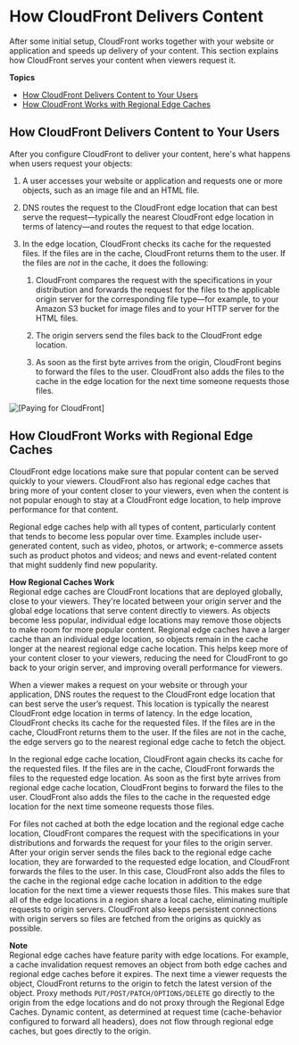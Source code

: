 # How CloudFront Delivers Content<a name="HowCloudFrontWorks"></a>

After some initial setup, CloudFront works together with your website or application and speeds up delivery of your content\. This section explains how CloudFront serves your content when viewers request it\. 

**Topics**
+ [How CloudFront Delivers Content to Your Users](#HowCloudFrontWorksContentDelivery)
+ [How CloudFront Works with Regional Edge Caches](#CloudFrontRegionaledgecaches)

## How CloudFront Delivers Content to Your Users<a name="HowCloudFrontWorksContentDelivery"></a>

After you configure CloudFront to deliver your content, here's what happens when users request your objects:

1. A user accesses your website or application and requests one or more objects, such as an image file and an HTML file\.

1. DNS routes the request to the CloudFront edge location that can best serve the request—typically the nearest CloudFront edge location in terms of latency—and routes the request to that edge location\. 

1. In the edge location, CloudFront checks its cache for the requested files\. If the files are in the cache, CloudFront returns them to the user\. If the files are *not* in the cache, it does the following:

   1. CloudFront compares the request with the specifications in your distribution and forwards the request for the files to the applicable origin server for the corresponding file type—for example, to your Amazon S3 bucket for image files and to your HTTP server for the HTML files\. 

   1. The origin servers send the files back to the CloudFront edge location\.

   1. As soon as the first byte arrives from the origin, CloudFront begins to forward the files to the user\. CloudFront also adds the files to the cache in the edge location for the next time someone requests those files\.

![\[Paying for CloudFront\]](http://docs.aws.amazon.com/AmazonCloudFront/latest/DeveloperGuide/images/how-cloudfront-delivers-content.png)

## How CloudFront Works with Regional Edge Caches<a name="CloudFrontRegionaledgecaches"></a>

CloudFront edge locations make sure that popular content can be served quickly to your viewers\. CloudFront also has regional edge caches that bring more of your content closer to your viewers, even when the content is not popular enough to stay at a CloudFront edge location, to help improve performance for that content\.

Regional edge caches help with all types of content, particularly content that tends to become less popular over time\. Examples include user\-generated content, such as video, photos, or artwork; e\-commerce assets such as product photos and videos; and news and event\-related content that might suddenly find new popularity\.

**How Regional Caches Work**  
Regional edge caches are CloudFront locations that are deployed globally, close to your viewers\. They're located between your origin server and the global edge locations that serve content directly to viewers\. As objects become less popular, individual edge locations may remove those objects to make room for more popular content\. Regional edge caches have a larger cache than an individual edge location, so objects remain in the cache longer at the nearest regional edge cache location\. This helps keep more of your content closer to your viewers, reducing the need for CloudFront to go back to your origin server, and improving overall performance for viewers\. 

When a viewer makes a request on your website or through your application, DNS routes the request to the CloudFront edge location that can best serve the user’s request\. This location is typically the nearest CloudFront edge location in terms of latency\. In the edge location, CloudFront checks its cache for the requested files\. If the files are in the cache, CloudFront returns them to the user\. If the files are not in the cache, the edge servers go to the nearest regional edge cache to fetch the object\. 

In the regional edge cache location, CloudFront again checks its cache for the requested files\. If the files are in the cache, CloudFront forwards the files to the requested edge location\. As soon as the first byte arrives from regional edge cache location, CloudFront begins to forward the files to the user\. CloudFront also adds the files to the cache in the requested edge location for the next time someone requests those files\. 

For files not cached at both the edge location and the regional edge cache location, CloudFront compares the request with the specifications in your distributions and forwards the request for your files to the origin server\. After your origin server sends the files back to the regional edge cache location, they are forwarded to the requested edge location, and CloudFront forwards the files to the user\. In this case, CloudFront also adds the files to the cache in the regional edge cache location in addition to the edge location for the next time a viewer requests those files\. This makes sure that all of the edge locations in a region share a local cache, eliminating multiple requests to origin servers\. CloudFront also keeps persistent connections with origin servers so files are fetched from the origins as quickly as possible\.

**Note**  
Regional edge caches have feature parity with edge locations\. For example, a cache invalidation request removes an object from both edge caches and regional edge caches before it expires\. The next time a viewer requests the object, CloudFront returns to the origin to fetch the latest version of the object\.
Proxy methods `PUT/POST/PATCH/OPTIONS/DELETE` go directly to the origin from the edge locations and do not proxy through the Regional Edge Caches\.
Dynamic content, as determined at request time \(cache\-behavior configured to forward all headers\), does not flow through regional edge caches, but goes directly to the origin\.